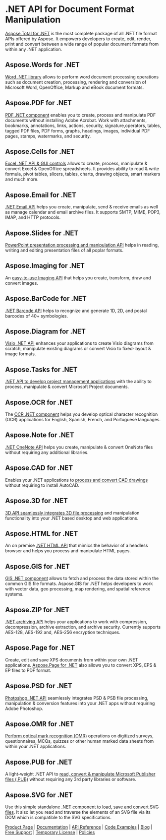 # .NET API for Document Format Manipulation

[Aspose.Total for .NET](https://products.aspose.com/total/net) is the most complete package of all .NET file format APIs offered by Aspose. It empowers developers to create, edit, render, print and convert between a wide range of popular document formats from within any .NET application.

## Aspose.Words for .NET

[Word .NET library](https://products.aspose.com/total/net) allows to perform word document processing operations such as document creation, processing, rendering and conversion of Microsoft Word, OpenOffice, Markup and eBook document formats.

## Aspose.PDF for .NET

[PDF .NET component](https://products.aspose.com/pdf/net) enables you to create, process and manipulate PDF documents without installing Adobe Acrobat. Work with attachments, bookmarks, annotations, links, actions, security, signature,operators, tables, tagged PDF files, PDF forms, graphs, headings, images, individual PDF pages, stamps, watermarks, and security.

## Aspose.Cells for .NET

[Excel .NET API & GUI controls](https://products.aspose.com/cells/net) allows to create, process, manipulate & convert Excel & OpenOffice spreadsheets. It provides ability to read & write formula, pivot tables, slicers, tables, charts, drawing objects, smart markers and much more.

## Aspose.Email for .NET

[.NET Email API](https://products.aspose.com/email/net) helps you create, manipulate, send & receive emails as well as manage calendar and email archive files. It supports SMTP, MIME, POP3, IMAP, and HTTP protocols.

## Aspose.Slides for .NET

[PowerPoint presentation processing and manipulation API](https://products.aspose.com/slides/net) helps in reading, writing and editing presentation files of all poplar formats.

## Aspose.Imaging for .NET

An [easy-to-use Imaging API](https://products.aspose.com/imaging/net) that helps you create, transform, draw and convert images.

## Aspose.BarCode for .NET

[.NET Barcode API](https://products.aspose.com/imaging/net) helps to recognize and generate 1D, 2D, and postal barcodes of 40+ symbologies.

## Aspose.Diagram for .NET

[Visio .NET API](https://products.aspose.com/diagram/net) enhances your applications to create Visio diagrams from scratch, manipulate existing diagrams or convert Visio to fixed-layout & image formats.

## Aspose.Tasks for .NET

[.NET API to develop project management applications](https://products.aspose.com/tasks/net) with the ability to process, manipulate & convert Microsoft Project documents.

## Aspose.OCR for .NET

The [OCR .NET component](https://products.aspose.com/ocr/net) helps you develop optical character recognition (OCR) applications for English, Spanish, French, and Portuguese languages.

## Aspose.Note for .NET

[.NET OneNote API](https://products.aspose.com/note/net) helps you create, manipulate & convert OneNote files without requiring any additional libraries.

## Aspose.CAD for .NET

Enables your .NET applications to [process and convert CAD drawings](https://products.aspose.com/cad/net) without requiring to install AutoCAD.

## Aspose.3D for .NET

[3D API seamlessly integrates 3D file processing](https://products.aspose.com/3d/net) and manipulation functionality into your .NET based desktop and web applications.

## Aspose.HTML for .NET

An on premise [.NET HTML API](https://products.aspose.com/html/net) that mimics the behavior of a headless browser and helps you process and manipulate HTML pages.

## Aspose.GIS for .NET

[GIS .NET component](https://products.aspose.com/gis/net) allows to fetch and process the data stored within the common GIS file formats. Aspose.GIS for .NET helps developers to work with vector data, geo processing, map rendering, and spatial reference systems. 

## Aspose.ZIP for .NET

[.NET archiving API](https://products.aspose.com/zip/net) helps your applications to work with compression, decompression, archive extraction, and archive security. Currently supports AES-128, AES-192 and, AES-256 encryption techniques.

## Aspose.Page for .NET

Create, edit and save XPS documents from within your own .NET applications. [Aspose.Page for .NET](https://products.aspose.com/page/net) also allows you to convert XPS, EPS & EP files to PDF format.

## Aspose.PSD for .NET

[Photoshop .NET API](https://products.aspose.com/psd/net) seamlessly integrates PSD & PSB file processing, manipulation & conversion features into your .NET apps without requiring Adobe Photoshop.

## Aspose.OMR for .NET

[Perform optical mark recognition (OMR)](https://products.aspose.com/omr/net) operations on digitized surveys, questionnaires, MCQs, quizzes or other human marked data sheets from within your .NET applications.

## Aspose.PUB for .NET

A light-weight .NET API to [read, convert & manipulate Microsoft Publisher files (.PUB)](https://products.aspose.com/pub/net) without requiring any 3rd party libraries or software.

## Aspose.SVG for .NET

Use this simple standalone [.NET component to load, save and convert SVG files](https://products.aspose.com/svg/net). It also let you read and traverse the elements of an SVG file via its DOM which is compatible to the SVG specifications.

[Product Page](https://products.aspose.com/total/net) | [Documentation](https://docs.aspose.com/display/totalnet/Home) | [API Reference](https://apireference.aspose.com/) | [Code Examples](http://aspose.github.io) | [Blog](https://blog.aspose.com/category/total/) | [Free Support](https://forum.aspose.com/) | [Temporary License](https://purchase.aspose.com/temporary-license) | [Policies](https://purchase.aspose.com/policies)
